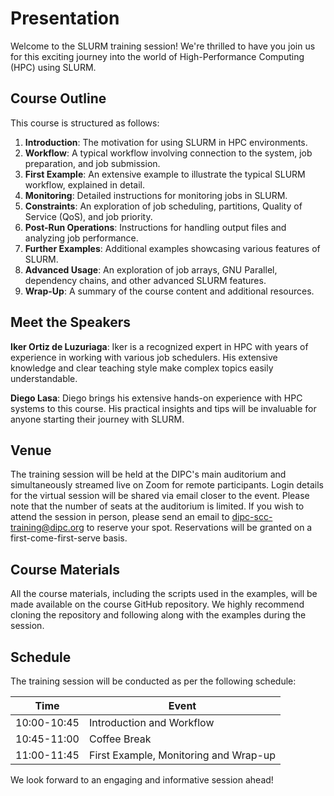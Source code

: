 # Presentation

Welcome to the SLURM training session! We're thrilled to have you join us for this exciting journey into the world of High-Performance Computing (HPC) using SLURM.

## Course Outline

This course is structured as follows:

1. **Introduction**: The motivation for using SLURM in HPC environments.
2. **Workflow**: A typical workflow involving connection to the system, job preparation, and job submission.
3. **First Example**: An extensive example to illustrate the typical SLURM workflow, explained in detail.
4. **Monitoring**: Detailed instructions for monitoring jobs in SLURM.
5. **Constraints**: An exploration of job scheduling, partitions, Quality of Service (QoS), and job priority.
6. **Post-Run Operations**: Instructions for handling output files and analyzing job performance.
7. **Further Examples**: Additional examples showcasing various features of SLURM.
8. **Advanced Usage**: An exploration of job arrays, GNU Parallel, dependency chains, and other advanced SLURM features.
9. **Wrap-Up**: A summary of the course content and additional resources.

## Meet the Speakers

**Iker Ortiz de Luzuriaga**: Iker is a recognized expert in HPC with years of experience in working with various job schedulers. His extensive knowledge and clear teaching style make complex topics easily understandable.

**Diego Lasa**: Diego brings his extensive hands-on experience with HPC systems to this course. His practical insights and tips will be invaluable for anyone starting their journey with SLURM.

## Venue

The training session will be held at the DIPC's main auditorium and simultaneously streamed live on Zoom for remote participants. Login details for the virtual session will be shared via email closer to the event. Please note that the number of seats at the auditorium is limited. If you wish to attend the session in person, please send an email to dipc-scc-training@dipc.org to reserve your spot. Reservations will be granted on a first-come-first-serve basis.

## Course Materials

All the course materials, including the scripts used in the examples, will be made available on the course GitHub repository. We highly recommend cloning the repository and following along with the examples during the session.

## Schedule

The training session will be conducted as per the following schedule:

| Time         | Event                                  |
|--------------|----------------------------------------|
| 10:00-10:45  | Introduction and Workflow              |
| 10:45-11:00  | Coffee Break                           |
| 11:00-11:45  | First Example, Monitoring and Wrap-up  |

We look forward to an engaging and informative session ahead!
